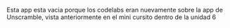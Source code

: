 Esta app esta vacia porque los codelabs eran nuevamente sobre la app de Unscramble, vista anteriormente en el mini cursito dentro de la unidad 6
